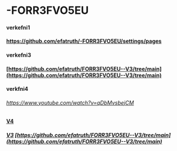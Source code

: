 # -FORR3FVO5EU

#### verkefni1
#### https://github.com/efatruth/-FORR3FVO5EU/settings/pages

#### verkefni3
#### [https://github.com/efatruth/FORR3FVO5EU--V3/tree/main](https://github.com/efatruth/FORR3FVO5EU--V3/tree/main)


#### verkfni4
###### https://www.youtube.com/watch?v=qDbMvsbejCM
#### [V4](V4)

##### [V3](V3) [https://github.com/efatruth/FORR3FVO5EU--V3/tree/main](https://github.com/efatruth/FORR3FVO5EU--V3/tree/main)
